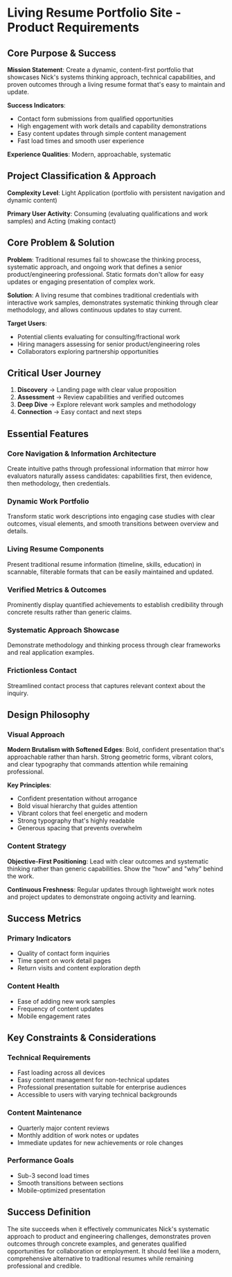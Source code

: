 # Living Resume Portfolio Site - Product Requirements

## Core Purpose & Success

**Mission Statement**: Create a dynamic, content-first portfolio that showcases Nick's systems thinking approach, technical capabilities, and proven outcomes through a living resume format that's easy to maintain and update.

**Success Indicators**: 
- Contact form submissions from qualified opportunities
- High engagement with work details and capability demonstrations
- Easy content updates through simple content management
- Fast load times and smooth user experience

**Experience Qualities**: Modern, approachable, systematic

## Project Classification & Approach

**Complexity Level**: Light Application (portfolio with persistent navigation and dynamic content)

**Primary User Activity**: Consuming (evaluating qualifications and work samples) and Acting (making contact)

## Core Problem & Solution

**Problem**: Traditional resumes fail to showcase the thinking process, systematic approach, and ongoing work that defines a senior product/engineering professional. Static formats don't allow for easy updates or engaging presentation of complex work.

**Solution**: A living resume that combines traditional credentials with interactive work samples, demonstrates systematic thinking through clear methodology, and allows continuous updates to stay current.

**Target Users**: 
- Potential clients evaluating for consulting/fractional work
- Hiring managers assessing for senior product/engineering roles
- Collaborators exploring partnership opportunities

## Critical User Journey

1. **Discovery** → Landing page with clear value proposition
2. **Assessment** → Review capabilities and verified outcomes
3. **Deep Dive** → Explore relevant work samples and methodology
4. **Connection** → Easy contact and next steps

## Essential Features

### Core Navigation & Information Architecture
Create intuitive paths through professional information that mirror how evaluators naturally assess candidates: capabilities first, then evidence, then methodology, then credentials.

### Dynamic Work Portfolio
Transform static work descriptions into engaging case studies with clear outcomes, visual elements, and smooth transitions between overview and details.

### Living Resume Components
Present traditional resume information (timeline, skills, education) in scannable, filterable formats that can be easily maintained and updated.

### Verified Metrics & Outcomes
Prominently display quantified achievements to establish credibility through concrete results rather than generic claims.

### Systematic Approach Showcase
Demonstrate methodology and thinking process through clear frameworks and real application examples.

### Frictionless Contact
Streamlined contact process that captures relevant context about the inquiry.

## Design Philosophy

### Visual Approach
**Modern Brutalism with Softened Edges**: Bold, confident presentation that's approachable rather than harsh. Strong geometric forms, vibrant colors, and clear typography that commands attention while remaining professional.

**Key Principles**:
- Confident presentation without arrogance
- Bold visual hierarchy that guides attention
- Vibrant colors that feel energetic and modern
- Strong typography that's highly readable
- Generous spacing that prevents overwhelm

### Content Strategy
**Objective-First Positioning**: Lead with clear outcomes and systematic thinking rather than generic capabilities. Show the "how" and "why" behind the work.

**Continuous Freshness**: Regular updates through lightweight work notes and project updates to demonstrate ongoing activity and learning.

## Success Metrics

### Primary Indicators
- Quality of contact form inquiries
- Time spent on work detail pages
- Return visits and content exploration depth

### Content Health
- Ease of adding new work samples
- Frequency of content updates
- Mobile engagement rates

## Key Constraints & Considerations

### Technical Requirements
- Fast loading across all devices
- Easy content management for non-technical updates
- Professional presentation suitable for enterprise audiences
- Accessible to users with varying technical backgrounds

### Content Maintenance
- Quarterly major content reviews
- Monthly addition of work notes or updates  
- Immediate updates for new achievements or role changes

### Performance Goals
- Sub-3 second load times
- Smooth transitions between sections
- Mobile-optimized presentation

## Success Definition

The site succeeds when it effectively communicates Nick's systematic approach to product and engineering challenges, demonstrates proven outcomes through concrete examples, and generates qualified opportunities for collaboration or employment. It should feel like a modern, comprehensive alternative to traditional resumes while remaining professional and credible.